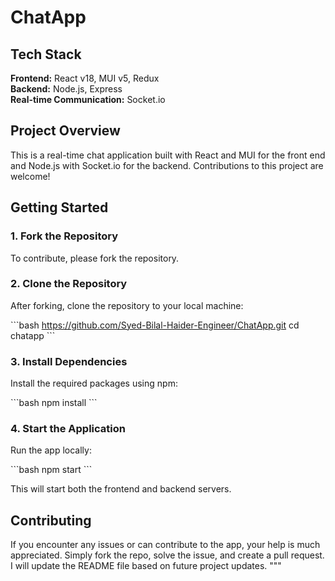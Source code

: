 
# ChatApp

## Tech Stack

**Frontend:** React v18, MUI v5, Redux  
**Backend:** Node.js, Express  
**Real-time Communication:** Socket.io

## Project Overview

This is a real-time chat application built with React and MUI for the front end and Node.js with Socket.io for the backend. Contributions to this project are welcome!

## Getting Started

### 1. Fork the Repository

To contribute, please fork the repository.

### 2. Clone the Repository

After forking, clone the repository to your local machine:

\`\`\`bash
https://github.com/Syed-Bilal-Haider-Engineer/ChatApp.git
cd chatapp
\`\`\`

### 3. Install Dependencies

Install the required packages using npm:

\`\`\`bash
npm install
\`\`\`

### 4. Start the Application

Run the app locally:

\`\`\`bash
npm start
\`\`\`

This will start both the frontend and backend servers.

## Contributing

If you encounter any issues or can contribute to the app, your help is much appreciated. Simply fork the repo, solve the issue, and create a pull request. I will update the README file based on future project updates.
"""
